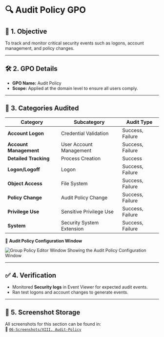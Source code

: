 # 🔍 Audit Policy GPO

## 🎯 1. Objective
To track and monitor critical security events such as logons, account management, and policy changes.

---

## 🛠️ 2. GPO Details
- **GPO Name:** Audit Policy
- **Scope:** Applied at the domain level to ensure all users comply.

---

## 🔎 3. Categories Audited

| Category                   | Subcategory                         | Audit Type        |
|----------------------------|-------------------------------------|-------------------|
| **Account Logon**          | Credential Validation               | Success, Failure  |
| **Account Management**     | User Account Management             | Success, Failure  |
| **Detailed Tracking**      | Process Creation                    | Success           |
| **Logon/Logoff**           | Logon                               | Success, Failure  |
| **Object Access**          | File System                         | Success, Failure  |
| **Policy Change**          | Audit Policy Change                 | Success, Failure  |
| **Privilege Use**          | Sensitive Privilege Use             | Success, Failure  |
| **System**                 | Security System Extension           | Success, Failure  |

📸 **Audit Policy Configuration Window**

![Group Policy Editor Window Showing the Audit Policy Configuration Window](https://github.com/user-attachments/assets/9d82e1ac-04f2-4c97-be37-abdb595dc055)

---

## ✅ 4. Verification
- Monitored **Security logs** in Event Viewer for expected audit events.
- Ran test logons and account changes to generate events.

---

## 📁 5. Screenshot Storage

All screenshots for this section can be found in: <br /> 
  📂 [`06-Screenshots/XIII. Audit-Policy`](https://github.com/Hugh-Kumbi/Hugh-Kumbi-Active-Directory-Lab/tree/main/06-Screenshots/XIII.%20Audit-Policy)
